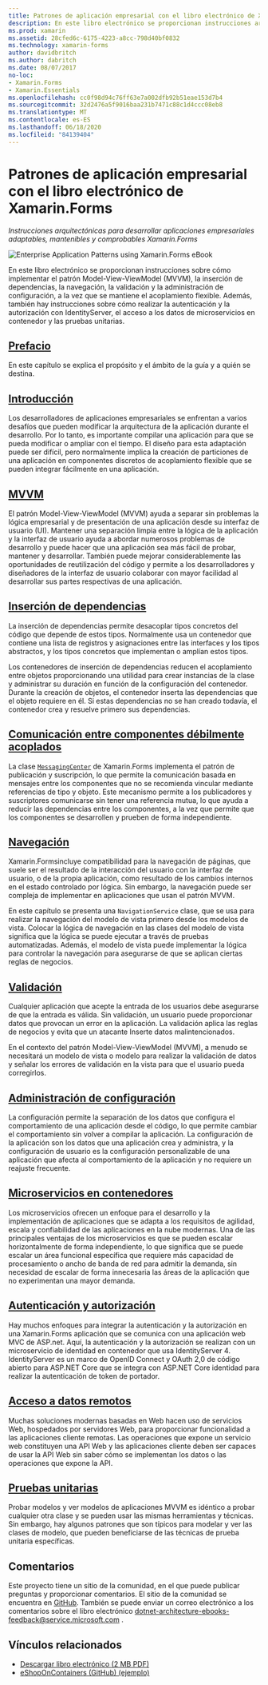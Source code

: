 ```yaml
---
title: Patrones de aplicación empresarial con el libro electrónico de Xamarin.Forms
description: En este libro electrónico se proporcionan instrucciones arquitectónicas para desarrollar aplicaciones empresariales adaptables, mantenibles y comprobables Xamarin.Forms .
ms.prod: xamarin
ms.assetid: 28cfed6c-6175-4223-a8cc-798d40bf0832
ms.technology: xamarin-forms
author: davidbritch
ms.author: dabritch
ms.date: 08/07/2017
no-loc:
- Xamarin.Forms
- Xamarin.Essentials
ms.openlocfilehash: cc0f98d94c76ff63e7a002dfb92b51eae153d7b4
ms.sourcegitcommit: 32d2476a5f9016baa231b7471c88c1d4ccc08eb8
ms.translationtype: MT
ms.contentlocale: es-ES
ms.lasthandoff: 06/18/2020
ms.locfileid: "84139404"
---
```

# <a name="enterprise-application-patterns-using-xamarinforms-ebook"></a>Patrones de aplicación empresarial con el libro electrónico de Xamarin.Forms

_Instrucciones arquitectónicas para desarrollar aplicaciones empresariales adaptables, mantenibles y comprobables Xamarin.Forms_

![](images/cover-sml.png "Enterprise Application Patterns using Xamarin.Forms eBook")

En este libro electrónico se proporcionan instrucciones sobre cómo implementar el patrón Model-View-ViewModel (MVVM), la inserción de dependencias, la navegación, la validación y la administración de configuración, a la vez que se mantiene el acoplamiento flexible. Además, también hay instrucciones sobre cómo realizar la autenticación y la autorización con IdentityServer, el acceso a los datos de microservicios en contenedor y las pruebas unitarias.

## <a name="preface"></a>[Prefacio](preface.md)

En este capítulo se explica el propósito y el ámbito de la guía y a quién se destina.

## <a name="introduction"></a>[Introducción](introduction.md)

Los desarrolladores de aplicaciones empresariales se enfrentan a varios desafíos que pueden modificar la arquitectura de la aplicación durante el desarrollo. Por lo tanto, es importante compilar una aplicación para que se pueda modificar o ampliar con el tiempo. El diseño para esta adaptación puede ser difícil, pero normalmente implica la creación de particiones de una aplicación en componentes discretos de acoplamiento flexible que se pueden integrar fácilmente en una aplicación.

## <a name="mvvm"></a>[MVVM](mvvm.md)

El patrón Model-View-ViewModel (MVVM) ayuda a separar sin problemas la lógica empresarial y de presentación de una aplicación desde su interfaz de usuario (UI). Mantener una separación limpia entre la lógica de la aplicación y la interfaz de usuario ayuda a abordar numerosos problemas de desarrollo y puede hacer que una aplicación sea más fácil de probar, mantener y desarrollar. También puede mejorar considerablemente las oportunidades de reutilización del código y permite a los desarrolladores y diseñadores de la interfaz de usuario colaborar con mayor facilidad al desarrollar sus partes respectivas de una aplicación.

## <a name="dependency-injection"></a>[Inserción de dependencias](dependency-injection.md)

La inserción de dependencias permite desacoplar tipos concretos del código que depende de estos tipos. Normalmente usa un contenedor que contiene una lista de registros y asignaciones entre las interfaces y los tipos abstractos, y los tipos concretos que implementan o amplían estos tipos.

Los contenedores de inserción de dependencias reducen el acoplamiento entre objetos proporcionando una utilidad para crear instancias de la clase y administrar su duración en función de la configuración del contenedor. Durante la creación de objetos, el contenedor inserta las dependencias que el objeto requiere en él. Si estas dependencias no se han creado todavía, el contenedor crea y resuelve primero sus dependencias.

## <a name="communicating-between-loosely-coupled-components"></a>[Comunicación entre componentes débilmente acoplados](communicating-between-loosely-coupled-components.md)

La clase [`MessagingCenter`](xref:Xamarin.Forms.MessagingCenter) de Xamarin.Forms implementa el patrón de publicación y suscripción, lo que permite la comunicación basada en mensajes entre los componentes que no se recomienda vincular mediante referencias de tipo y objeto. Este mecanismo permite a los publicadores y suscriptores comunicarse sin tener una referencia mutua, lo que ayuda a reducir las dependencias entre los componentes, a la vez que permite que los componentes se desarrollen y prueben de forma independiente.

## <a name="navigation"></a>[Navegación](navigation.md)

Xamarin.Formsincluye compatibilidad para la navegación de páginas, que suele ser el resultado de la interacción del usuario con la interfaz de usuario, o de la propia aplicación, como resultado de los cambios internos en el estado controlado por lógica. Sin embargo, la navegación puede ser compleja de implementar en aplicaciones que usan el patrón MVVM.

En este capítulo se presenta una `NavigationService` clase, que se usa para realizar la navegación del modelo de vista primero desde los modelos de vista. Colocar la lógica de navegación en las clases del modelo de vista significa que la lógica se puede ejecutar a través de pruebas automatizadas. Además, el modelo de vista puede implementar la lógica para controlar la navegación para asegurarse de que se aplican ciertas reglas de negocios.

## <a name="validation"></a>[Validación](validation.md)

Cualquier aplicación que acepte la entrada de los usuarios debe asegurarse de que la entrada es válida. Sin validación, un usuario puede proporcionar datos que provocan un error en la aplicación. La validación aplica las reglas de negocios y evita que un atacante Inserte datos malintencionados.

En el contexto del patrón Model-View-ViewModel (MVVM), a menudo se necesitará un modelo de vista o modelo para realizar la validación de datos y señalar los errores de validación en la vista para que el usuario pueda corregirlos.

## <a name="configuration-management"></a>[Administración de configuración](configuration-management.md)

La configuración permite la separación de los datos que configura el comportamiento de una aplicación desde el código, lo que permite cambiar el comportamiento sin volver a compilar la aplicación. La configuración de la aplicación son los datos que una aplicación crea y administra, y la configuración de usuario es la configuración personalizable de una aplicación que afecta al comportamiento de la aplicación y no requiere un reajuste frecuente.

## <a name="containerized-microservices"></a>[Microservicios en contenedores](containerized-microservices.md)

Los microservicios ofrecen un enfoque para el desarrollo y la implementación de aplicaciones que se adapta a los requisitos de agilidad, escala y confiabilidad de las aplicaciones en la nube modernas. Una de las principales ventajas de los microservicios es que se pueden escalar horizontalmente de forma independiente, lo que significa que se puede escalar un área funcional específica que requiere más capacidad de procesamiento o ancho de banda de red para admitir la demanda, sin necesidad de escalar de forma innecesaria las áreas de la aplicación que no experimentan una mayor demanda.

## <a name="authentication-and-authorization"></a>[Autenticación y autorización](authentication-and-authorization.md)

Hay muchos enfoques para integrar la autenticación y la autorización en una Xamarin.Forms aplicación que se comunica con una aplicación web MVC de ASP.net. Aquí, la autenticación y la autorización se realizan con un microservicio de identidad en contenedor que usa IdentityServer 4. IdentityServer es un marco de OpenID Connect y OAuth 2,0 de código abierto para ASP.NET Core que se integra con ASP.NET Core identidad para realizar la autenticación de token de portador.

## <a name="accessing-remote-data"></a>[Acceso a datos remotos](accessing-remote-data.md)

Muchas soluciones modernas basadas en Web hacen uso de servicios Web, hospedados por servidores Web, para proporcionar funcionalidad a las aplicaciones cliente remotas. Las operaciones que expone un servicio web constituyen una API Web y las aplicaciones cliente deben ser capaces de usar la API Web sin saber cómo se implementan los datos o las operaciones que expone la API.

## <a name="unit-testing"></a>[Pruebas unitarias](unit-testing.md)

Probar modelos y ver modelos de aplicaciones MVVM es idéntico a probar cualquier otra clase y se pueden usar las mismas herramientas y técnicas. Sin embargo, hay algunos patrones que son típicos para modelar y ver las clases de modelo, que pueden beneficiarse de las técnicas de prueba unitaria específicas.

## <a name="feedback"></a>Comentarios

Este proyecto tiene un sitio de la comunidad, en el que puede publicar preguntas y proporcionar comentarios. El sitio de la comunidad se encuentra en [GitHub](https://github.com/dotnet-architecture/eShopOnContainers). También se puede enviar un correo electrónico a los comentarios sobre el libro electrónico [dotnet-architecture-ebooks-feedback@service.microsoft.com](mailto:dotnet-architecture-ebooks-feedback@service.microsoft.com) .

## <a name="related-links"></a>Vínculos relacionados

- [Descargar libro electrónico (2 MB PDF)](https://aka.ms/xamarinpatternsebook)
- [eShopOnContainers (GitHub) (ejemplo)](https://github.com/dotnet-architecture/eShopOnContainers)
